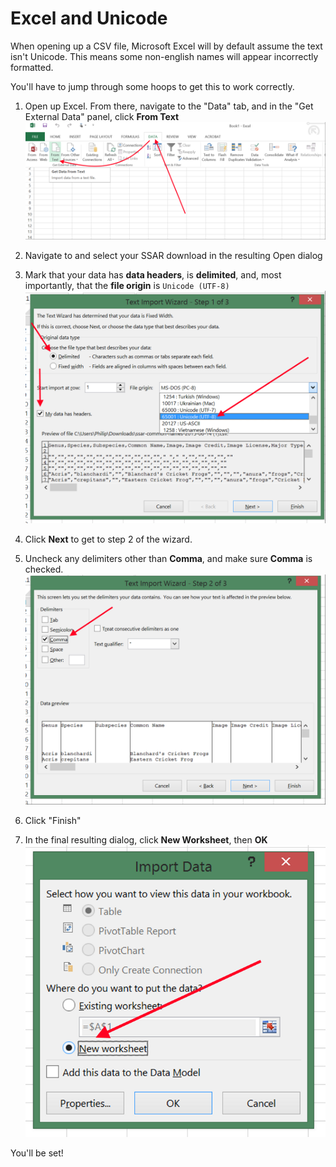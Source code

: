 # Excel and Unicode

<!--
Based off the excellent README here:
http://support.mobileapptracking.com/entries/27347804-How-To-Import-a-Unicode-CSV-to-Excel
-->

When opening up a CSV file, Microsoft Excel will by default assume the text isn't Unicode. This means some non-english names will appear incorrectly formatted.

You'll have to jump through some hoops to get this to work correctly.

1. Open up Excel. From there, navigate to the "Data" tab, and in the "Get External Data" panel, click **From Text**
   <img src="https://raw.githubusercontent.com/SSARHERPS/SSAR-species-database/master/meta/excel_unicode_images/start_import.png" />

2. Navigate to and select your SSAR download in the resulting Open dialog

3. Mark that your data has **data headers**, is **delimited**, and, most importantly, that the **file origin** is `Unicode (UTF-8)`
   <img src="https://raw.githubusercontent.com/SSARHERPS/SSAR-species-database/master/meta/excel_unicode_images/set_import_params.png" />

4. Click **Next** to get to step 2 of the wizard.

5. Uncheck any delimiters other than **Comma**, and make sure **Comma** is checked.
   <img src="https://raw.githubusercontent.com/SSARHERPS/SSAR-species-database/master/meta/excel_unicode_images/set_import_delim.png" />

6. Click "Finish"

7. In the final resulting dialog, click **New Worksheet**, then **OK**
   <img src="https://raw.githubusercontent.com/SSARHERPS/SSAR-species-database/master/meta/excel_unicode_images/finalize_import.png" />

You'll be set!
